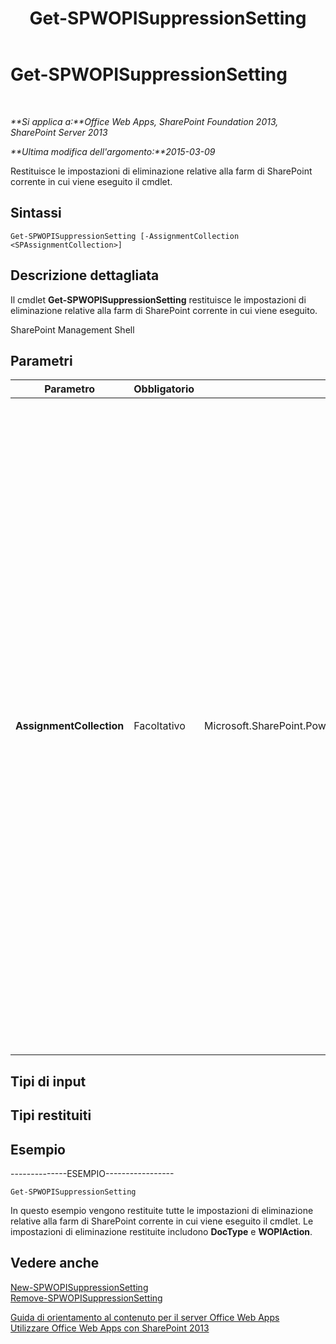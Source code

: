 ﻿---
title: Get-SPWOPISuppressionSetting
TOCTitle: Get-SPWOPISuppressionSetting
ms:assetid: a7924964-e16f-4eca-be91-7aff8d45e0c6
ms:mtpsurl: https://technet.microsoft.com/it-it/library/JJ219445(v=office.15)
ms:contentKeyID: 49652280
ms.date: 12/23/2017
mtps_version: v=office.15
ms.translationtype: HT
---

# Get-SPWOPISuppressionSetting

 

_**Si applica a:**Office Web Apps, SharePoint Foundation 2013, SharePoint Server 2013_

_**Ultima modifica dell'argomento:**2015-03-09_

Restituisce le impostazioni di eliminazione relative alla farm di SharePoint corrente in cui viene eseguito il cmdlet.

## Sintassi

    Get-SPWOPISuppressionSetting [-AssignmentCollection <SPAssignmentCollection>]

## Descrizione dettagliata

Il cmdlet **Get-SPWOPISuppressionSetting** restituisce le impostazioni di eliminazione relative alla farm di SharePoint corrente in cui viene eseguito.

SharePoint Management Shell

## Parametri


<table>
<colgroup>
<col style="width: 25%" />
<col style="width: 25%" />
<col style="width: 25%" />
<col style="width: 25%" />
</colgroup>
<thead>
<tr class="header">
<th>Parametro</th>
<th>Obbligatorio</th>
<th>Tipo</th>
<th>Descrizione</th>
</tr>
</thead>
<tbody>
<tr class="odd">
<td><p><strong>AssignmentCollection</strong></p></td>
<td><p>Facoltativo</p></td>
<td><p>Microsoft.SharePoint.PowerShell.SPAssignmentCollection</p></td>
<td><p>Consente di gestire gli oggetti ai fini della corretta eliminazione dalla memoria. Oggetti quali <strong>SPWeb</strong> o <strong>SPSite</strong> richiedono quantità di memoria elevate e per utilizzarli negli script Windows PowerShell è necessario gestire la memoria in modo appropriato. Tramite l'oggetto <strong>SPAssignment</strong> è possibile assegnare oggetti a una variabile ed eliminarli quando è necessario liberare memoria. Gli oggetti <strong>SPWeb</strong>, <strong>SPSite</strong> o <strong>SPSiteAdministration</strong> utilizzati vengono automaticamente eliminati dalla memoria se non viene utilizzato un insieme di assegnazioni o il parametro <strong>Global</strong>.</p>
<div class="alert">

> [!NOTE]
> Quando viene utilizzato il parametro <STRONG>Global</STRONG> tutti gli oggetti vengono memorizzati nell'area di archiviazione globale. Se gli oggetti non vengono utilizzati immediatamente o eliminati dalla memoria tramite il comando <STRONG>Stop-SPAssignment</STRONG>, può verificarsi una condizione di memoria insufficiente.


</div></td>
</tr>
</tbody>
</table>


## Tipi di input

## Tipi restituiti

## Esempio

\--------------ESEMPIO-----------------

    Get-SPWOPISuppressionSetting

In questo esempio vengono restituite tutte le impostazioni di eliminazione relative alla farm di SharePoint corrente in cui viene eseguito il cmdlet. Le impostazioni di eliminazione restituite includono **DocType** e **WOPIAction**.

## Vedere anche


[New-SPWOPISuppressionSetting](new-spwopisuppressionsetting.md)  
[Remove-SPWOPISuppressionSetting](remove-spwopisuppressionsetting.md)  


[Guida di orientamento al contenuto per il server Office Web Apps](content-roadmap-for-office-web-apps-server.md)  
[Utilizzare Office Web Apps con SharePoint 2013](use-office-web-apps-with-sharepoint-2013.md)  
  

[](use-office-web-apps-with-sharepoint-2013.md)

